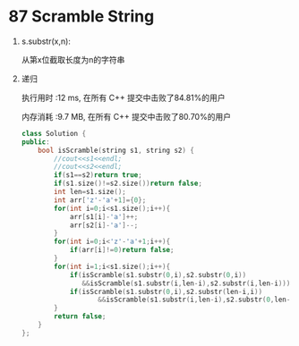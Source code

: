 # 87 Scramble String

1. s.substr(x,n):

   从第x位截取长度为n的字符串

2. 递归

   执行用时 :12 ms, 在所有 C++ 提交中击败了84.81%的用户

   内存消耗 :9.7 MB, 在所有 C++ 提交中击败了80.70%的用户

   ```c++
   class Solution {
   public:
       bool isScramble(string s1, string s2) {
           //cout<<s1<<endl;
           //cout<<s2<<endl;
           if(s1==s2)return true;
           if(s1.size()!=s2.size())return false;
           int len=s1.size();
           int arr['z'-'a'+1]={0};
           for(int i=0;i<s1.size();i++){
               arr[s1[i]-'a']++;
               arr[s2[i]-'a']--;
           }
           for(int i=0;i<'z'-'a'+1;i++){
               if(arr[i]!=0)return false;
           }
           for(int i=1;i<s1.size();i++){
               if(isScramble(s1.substr(0,i),s2.substr(0,i))
                  &&isScramble(s1.substr(i,len-i),s2.substr(i,len-i)))return true;
               if(isScramble(s1.substr(0,i),s2.substr(len-i,i))
                      &&isScramble(s1.substr(i,len-i),s2.substr(0,len-i)))return true;
           }
           return false;
       }
   };
   ```

   

